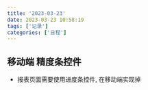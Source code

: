 ```yaml
---
title: '2023-03-23'
date: 2023-03-23 10:58:19
tags: ['记录']
categories: ['日程']
---
```


## 移动端 精度条控件

- 报表页面需要使用进度条控件, 在移动端实现掉
